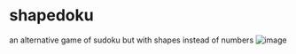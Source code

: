 # shapedoku

an alternative game of sudoku but with shapes instead of numbers
![image](https://github.com/a-faria/shapedoku/assets/122120022/aed6896a-6e47-428b-905c-ddf6fc030096)

